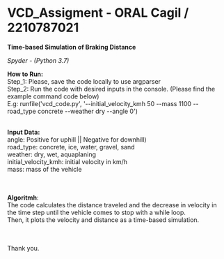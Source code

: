 # VCD_Assigment - ORAL Cagil / 2210787021<br />

**Time-based Simulation of Braking Distance**<br />

_Spyder - (Python 3.7)_<br />

**How to Run:**<br />
Step_1: Please, save the code locally to use argparser<br />
Step_2: Run the code with desired inputs in the console. (Please find the example command code below)<br />
E.g: runfile('vcd_code.py', '--initial_velocity_kmh 50 --mass 1100 --road_type concrete --weather dry --angle 0')<br /><br />

**Input Data:**<br />
  angle: Positive for uphill || Negative for downhill)<br />
  road_type: concrete, ice, water, gravel, sand<br />
  weather: dry, wet, aquaplaning<br />
  initial_velocity_kmh: initial velocity in km/h<br />
  mass: mass of the vehicle<br /><br /><br />

**Algoritmh**:<br />
  The code calculates the distance traveled and the decrease in velocity in the time step until the vehicle comes to stop with a while loop.<br />
  Then, it plots the velocity and distance as a time-based simulation.<br /><br /><br />
  



Thank you.
